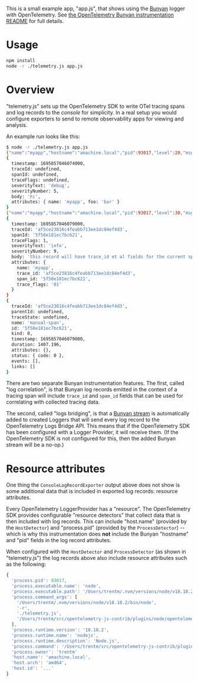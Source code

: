 This is a small example app, "app.js", that shows using the
[Bunyan](https://github.com/trentm/node-bunyan) logger with OpenTelemetry. See
[the OpenTelemetry Bunyan instrumentation README](../) for full details.

# Usage

```bash
npm install
node -r ./telemetry.js app.js
```

# Overview

"telemetry.js" sets up the OpenTelemetry SDK to write OTel tracing spans and
log records to the *console* for simplicity. In a real setup you would
configure exporters to send to remote observability apps for viewing and
analysis.

An example run looks like this:

```bash
$ node -r ./telemetry.js app.js
{"name":"myapp","hostname":"amachine.local","pid":93017,"level":20,"msg":"hi","time":"2023-09-27T23:24:06.074Z","v":0}
{
  timestamp: 1695857046074000,
  traceId: undefined,
  spanId: undefined,
  traceFlags: undefined,
  severityText: 'debug',
  severityNumber: 5,
  body: 'hi',
  attributes: { name: 'myapp', foo: 'bar' }
}
{"name":"myapp","hostname":"amachine.local","pid":93017,"level":30,"msg":"this record will have trace_id et al fields for the current span","time":"2023-09-27T23:24:06.079Z","v":0,"trace_id":"af5ce23816c4feabb713ee1dc84ef4d3","span_id":"5f50e181ec7bc621","trace_flags":"01"}
{
  timestamp: 1695857046079000,
  traceId: 'af5ce23816c4feabb713ee1dc84ef4d3',
  spanId: '5f50e181ec7bc621',
  traceFlags: 1,
  severityText: 'info',
  severityNumber: 9,
  body: 'this record will have trace_id et al fields for the current span',
  attributes: {
    name: 'myapp',
    trace_id: 'af5ce23816c4feabb713ee1dc84ef4d3',
    span_id: '5f50e181ec7bc621',
    trace_flags: '01'
  }
}
{
  traceId: 'af5ce23816c4feabb713ee1dc84ef4d3',
  parentId: undefined,
  traceState: undefined,
  name: 'manual-span',
  id: '5f50e181ec7bc621',
  kind: 0,
  timestamp: 1695857046079000,
  duration: 1407.196,
  attributes: {},
  status: { code: 0 },
  events: [],
  links: []
}
```

There are two separate Bunyan instrumentation features. The first, called
"log correlation", is that Bunyan log records emitted in the context of a tracing
span will include `trace_id` and `span_id` fields that can be used for
correlating with collected tracing data.

The second, called "logs bridging", is that a [Bunyan
stream](https://github.com/trentm/node-bunyan#streams) is automatically added
to created Loggers that will send every log record to the OpenTelemetry Logs
Bridge API. This means that if the OpenTelemetry SDK has been configured with
a Logger Provider, it will receive them. (If the OpenTelemetry SDK is not
configured for this, then the added Bunyan stream will be a no-op.)

# Resource attributes

One thing the `ConsoleLogRecordExporter` output above does not show is some
additional data that is included in exported log records: resource attributes.

Every OpenTelemetry LoggerProvider has a "resource". The OpenTelemetry SDK
provides configurable "resource detectors" that collect data that is then
included with log records. This can include "host.name" (provided by the
`HostDetector`) and "process.pid" (provided by the `ProcessDetector`) -- which
is why this instrumentation does **not** include the Bunyan "hostname" and "pid"
fields in the log record attributes.

When configured with the `HostDetector` and `ProcessDetector` (as shown in
"telemetry.js") the log records above also include resource attributes such
as the following:

```js
{
  'process.pid': 93017,
  'process.executable.name': 'node',
  'process.executable.path': '/Users/trentm/.nvm/versions/node/v18.18.2/bin/node',
  'process.command_args': [
    '/Users/trentm/.nvm/versions/node/v18.18.2/bin/node',
    '-r',
    './telemetry.js',
    '/Users/trentm/src/opentelemetry-js-contrib/plugins/node/opentelemetry-instrumentation-bunyan/examples/app.js'
  ],
  'process.runtime.version': '18.18.2',
  'process.runtime.name': 'nodejs',
  'process.runtime.description': 'Node.js',
  'process.command': '/Users/trentm/src/opentelemetry-js-contrib/plugins/node/opentelemetry-instrumentation-bunyan/examples/app.js',
  'process.owner': 'trentm'
  'host.name': 'amachine.local',
  'host.arch': 'amd64',
  'host.id': '...'
}
```
